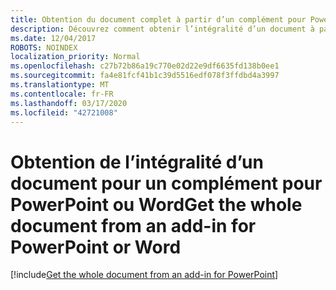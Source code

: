 ```yaml
---
title: Obtention du document complet à partir d’un complément pour PowerPoint
description: Découvrez comment obtenir l’intégralité d’un document à partir d’un complément pour PowerPoint ou Word.
ms.date: 12/04/2017
ROBOTS: NOINDEX
localization_priority: Normal
ms.openlocfilehash: c27b72b86a19c770e02d22e9df6635fd138b0ee1
ms.sourcegitcommit: fa4e81fcf41b1c39d5516edf078f3ffdbd4a3997
ms.translationtype: MT
ms.contentlocale: fr-FR
ms.lasthandoff: 03/17/2020
ms.locfileid: "42721008"
---
```

# <a name="get-the-whole-document-from-an-add-in-for-powerpoint-or-word"></a><span data-ttu-id="581c7-103">Obtention de l’intégralité d’un document pour un complément pour PowerPoint ou Word</span><span class="sxs-lookup"><span data-stu-id="581c7-103">Get the whole document from an add-in for PowerPoint or Word</span></span>

[!include[Get the whole document from an add-in for PowerPoint](../includes/file-get-the-whole-document-from-an-add-in-for-powerpoint-or-word.md)]
